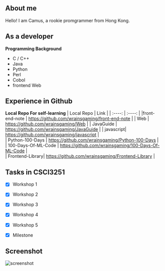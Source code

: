 
## About me ##

Hello! I am Camus, a rookie promgrammer from Hong Kong.


## As a developer ##
__Programming Background__
- C / C++
- Java
- Python
- Perl
- Cobol
- frontend Web 

## Experience in Github ##
__Local Repo For self-learning__
| Local Repo | Link |
| :----: | :----: |
|front-end-note | https://github.com/wrainsgaming/front-end-note |
| Web | https://github.com/wrainsgaming/Web |
| JavaGuide | https://github.com/wrainsgaming/JavaGuide | 
| javascript| https://github.com/wrainsgaming/javascript |  
| Python-100-Days | https://github.com/wrainsgaming/Python-100-Days |  
| 100-Days-Of-ML-Code | https://github.com/wrainsgaming/100-Days-Of-ML-Code |   
| Frontend-Library| https://github.com/wrainsgaming/Frontend-Library |

## Tasks in CSCI3251
- [x] Workshop 1
- [x] Workshop 2
- [x] Workshop 3
- [x] Workshop 4
- [x] Workshop 5
- [x] Milestone


## Screenshot
![screenshot]( xxx )
